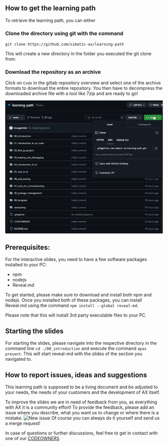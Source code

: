## How to get the learning path

To retrieve the learning path, you can either

### Clone the directory using git with the command 
```
git clone https://github.com/simatic-ax/learning-path
```
This will create a new directory in the folder you executed the git clone from.

### Download the repository as an archive
Click on `Code` in the gitlab repository overview and select one of the archive formats to download the entire repository. You then have to decompress the downloaded archive file with a tool like 7zip and are ready to go!

![Download archive](./assets/img/download_archive.png)

## Prerequisites:
For the interactive slides, you need to have a few software packages installed to your PC:
- npm
- nodejs
- Reveal.md


To get started, please make sure to download and install both npm and nodejs. Once you installed both of these packages, you can install Reveal.md using the command
```npm install --global reveal-md```.

Please note that this will install 3rd party executable files to your PC.

## Starting the slides
For starting the slides, please navigate into the respective directory in the command line
```cd ./00_introduction``` and execute the command ```apax present```.
This will start reveal-md with the slides of the section you navigated to.


## How to report issues, ideas and suggestions
This learning path is supposed to be a living document and be adjusted to your needs, the needs of your customers and the development of AX itself.

To improve the slides we are in need of feedback from you, as everything with AX it is a community effort! To provide the feedback, please add an issue where you describe, what you want us to change or where there is a mistake.
![New issue](./assets/img/new_issue.png)
Of course you can always do it yourself and send us a merge request!

In case of questions or further discussions, feel free to get in contact with one of our [CODEOWNERS](./CODEOWNERS)
